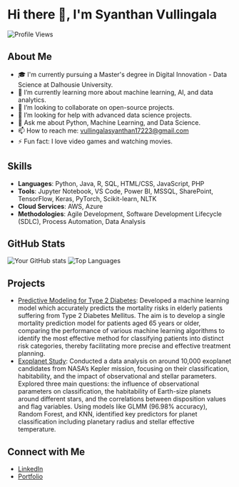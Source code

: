 # Hi there 👋, I'm Syanthan Vullingala

![Profile Views](https://komarev.com/ghpvc/?username=shanthan001&color=blue)

## About Me
- 🎓 I'm currently pursuing a Master's degree in Digital Innovation - Data Science at Dalhousie University.
- 🌱 I’m currently learning more about machine learning, AI, and data analytics.
- 👯 I’m looking to collaborate on open-source projects.
- 🤔 I’m looking for help with advanced data science projects.
- 💬 Ask me about Python, Machine Learning, and Data Science.
- 📫 How to reach me: [vullingalasyanthan17223@gmail.com](mailto:vullingalasyanthan17223@gmail.com)
- ⚡ Fun fact: I love video games and watching movies.

## Skills
- **Languages**: Python, Java, R, SQL, HTML/CSS, JavaScript, PHP
- **Tools**: Jupyter Notebook, VS Code, Power BI, MSSQL, SharePoint, TensorFlow, Keras, PyTorch, Scikit-learn, NLTK
- **Cloud Services**: AWS, Azure
- **Methodologies**: Agile Development, Software Development Lifecycle (SDLC), Process Automation, Data Analysis

## GitHub Stats
![Your GitHub stats](https://github-readme-stats.vercel.app/api?username=shanthan001&show_icons=true&hide=contribs,prs&theme=radical)
![Top Languages](https://github-readme-stats.vercel.app/api/top-langs/?username=shanthan001&layout=compact&theme=radical)

## Projects
- [Predictive Modeling for Type 2 Diabetes](https://github.com/shanthan001/T2-Diabetes-Mellitus-Detection): Developed a machine learning model which accurately predicts the mortality risks in elderly patients suffering from Type 2 Diabetes Mellitus. The aim is to develop a single mortality prediction model for patients aged 65 years or older, comparing the performance of various machine learning algorithms to identify the most effective method for classifying patients into distinct risk categories, thereby facilitating more precise and effective treatment planning.
- [Exoplanet Study](https://github.com/shanthan001/Exoplanet-study): Conducted a data analysis on around 10,000 exoplanet candidates from NASA’s Kepler mission, focusing on their classification, habitability, and the impact of observational and stellar parameters. Explored three main questions: the influence of observational parameters on classification, the habitability of Earth-size planets around different stars, and the correlations between disposition values and flag variables. Using models like GLMM (96.98% accuracy), Random Forest, and KNN, identified key predictors for planet classification including planetary radius and stellar effective temperature.

## Connect with Me
- [LinkedIn](https://www.linkedin.com/in/shyantan)
- [Portfolio](https://shanthan001.github.io/syanthanvullingala)

